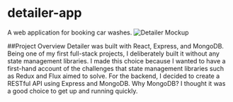 # detailer-app
A web application for booking car washes.
![Detailer Mockup](https://www.bbenitez.tech/images/01-%20Browser%20Mockup.jpg)

##Project Overview
Detailer was built with React, Express, and MongoDB. Being one of my first full-stack projects, I deliberately built it without any state management libraries. I made this choice because I wanted to have a first-hand account of the challenges that state management libraries such as Redux and Flux aimed to solve. For the backend, I decided to create a RESTful API using Express and MongoDB. Why MongoDB? I thought it was a good choice to get up and running quickly. 
